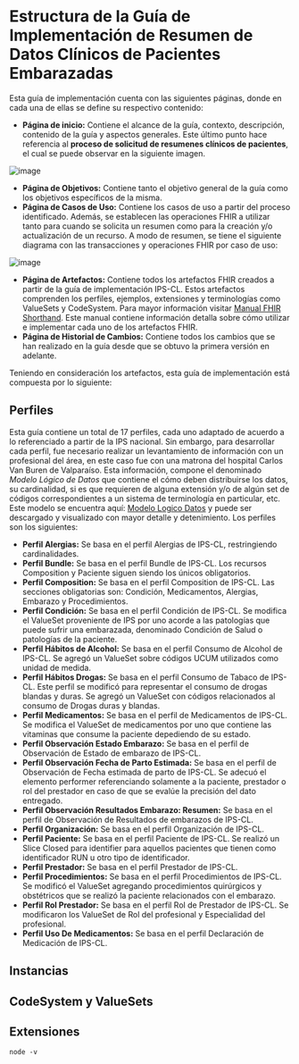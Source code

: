 # Estructura de la Guía de Implementación de Resumen de Datos Clínicos de Pacientes Embarazadas

Esta guía de implementación cuenta con las siguientes páginas, donde en cada una de ellas se define su respectivo contenido:
- **Página de inicio:** Contiene el alcance de la guía, contexto, descripción, contenido de la guía y aspectos generales. Este último punto hace referencia al **proceso de solicitud de resumenes clínicos de pacientes**, el cual se puede observar en la siguiente imagen.
 
![image](https://github.com/user-attachments/assets/41d361fd-6225-4b9e-8043-e45072a6c29e)

- **Página de Objetivos:** Contiene tanto el objetivo general de la guía como los objetivos específicos de la misma.
- **Página de Casos de Uso:** Contiene los casos de uso a partir del proceso identificado. Además, se establecen las operaciones FHIR a utilizar tanto para cuando se solicita un resumen como para la creación y/o actualización de un recurso. A modo de resumen, se tiene el siguiente diagrama con las transacciones y operaciones FHIR por caso de uso:
  
![image](https://github.com/user-attachments/assets/73eadd01-ae49-4df6-a28a-71afe0af3dda)

- **Página de Artefactos:** Contiene todos los artefactos FHIR creados a partir de la guía de implementación IPS-CL. Estos artefactos comprenden los perfiles, ejemplos, extensiones y terminologías como ValueSets y CodeSystem. Para mayor información visitar [Manual FHIR Shorthand](https://build.fhir.org/ig/HL7/fhir-shorthand/reference.html). Este manual contiene información detalla sobre cómo utilizar e implementar cada uno de los artefactos FHIR.
- **Página de Historial de Cambios:** Contiene todos los cambios que se han realizado en la guía desde que se obtuvo la primera versión en adelante. 

Teniendo en consideración los artefactos, esta guía de implementación está compuesta por lo siguiente:

## Perfiles

Esta guía contiene un total de 17 perfiles, cada uno adaptado de acuerdo a lo referenciado a partir de la IPS nacional. Sin embargo, para desarrollar cada perfil, fue necesario realizar un levantamiento de información con un profesional del área, en este caso fue con una matrona del hospital Carlos Van Buren de Valparaíso. Esta información, compone el denominado *Modelo Lógico de Datos* que contiene el cómo deben distribuirse los datos, su cardinalidad, si es que requieren de alguna extensión y/o de algún set de códigos correspondientes a un sistema de terminología en particular, etc. Este modelo se encuentra aquí: [Modelo Logico Datos](https://github.com/SIMSADIs/GI-EMBARAZOS-IPS/blob/main/Modelo%20L%C3%B3gico%20de%20Datos.xlsx) y puede ser descargado y visualizado con mayor detalle y detenimiento.
Los perfiles son los siguientes:

  - **Perfil Alergias:** Se basa en el perfil Alergias de IPS-CL, restringiendo cardinalidades.
  - **Perfil Bundle:** Se basa en el perfil Bundle de IPS-CL. Los recursos Composition y Paciente siguen siendo los únicos obligatorios.
  - **Perfil Composition:** Se basa en el perfil Composition de IPS-CL. Las secciones obligatorias son: Condición, Medicamentos, Alergias, Embarazo y Procedimientos.
  - **Perfil Condición:** Se basa en el perfil Condición de IPS-CL. Se modifica el ValueSet proveniente de IPS por uno acorde a las patologías que puede sufrir una embarazada, denominado Condición de Salud o patologías de la paciente.
  - **Perfil Hábitos de Alcohol:** Se basa en el perfil Consumo de Alcohol de IPS-CL. Se agregó un ValueSet sobre códigos UCUM utilizados como unidad de medida.
  - **Perfil Hábitos Drogas:** Se basa en el perfil Consumo de Tabaco de IPS-CL. Este perfil se modificó para representar el consumo de drogas blandas y duras. Se agregó un ValueSet con códigos relacionados al consumo de Drogas duras y blandas.
  - **Perfil Medicamentos:** Se basa en el perfil de Medicamentos de IPS-CL. Se modifica el ValueSet de medicamentos por uno que contiene las vitaminas que consume la paciente depediendo de su estado.
  - **Perfil Observación Estado Embarazo:** Se basa en el perfil de Observación de Estado de embarazo de IPS-CL.
  - **Perfil Observación Fecha de Parto Estimada:** Se basa en el perfil de Observación de Fecha estimada de parto de IPS-CL. Se adecuó el elemento performer referenciando solamente a la paciente, prestador o rol del prestador en caso de que se evalúe la precisión del dato entregado.
  - **Perfil Observación Resultados Embarazo: Resumen:** Se basa en el perfil de Observación de Resultados de embarazos de IPS-CL.
  - **Perfil Organización:** Se basa en el perfil Organización de IPS-CL.
  - **Perfil Paciente:** Se basa en el perfil Paciente de IPS-CL. Se realizó un Slice Closed para identifier para aquellos pacientes que tienen como identificador RUN u otro tipo de identificador.
  - **Perfil Prestador:** Se basa en el perfil Prestador de IPS-CL.
  - **Perfil Procedimientos:** Se basa en el perfil Procedimientos de IPS-CL. Se modificó el ValueSet agregando procedimientos quirúrgicos y obstétricos que se realizó la paciente relacionados con el embarazo.
  - **Perfil Rol Prestador:** Se basa en el perfil Rol de Prestador de IPS-CL. Se modificaron los ValueSet de Rol del profesional y Especialidad del profesional.
  - **Perfil Uso De Medicamentos:** Se basa en el perfil Declaración de Medicación de IPS-CL.

## Instancias

## CodeSystem y ValueSets

## Extensiones


```
node -v
```
